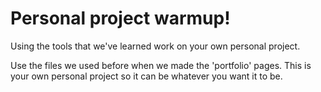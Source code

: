 # Personal project warmup!

Using the tools that we've learned work on your own personal project.

Use the files we used before when we made the 'portfolio' pages. This is your own personal project so it can be whatever you want it to be.
